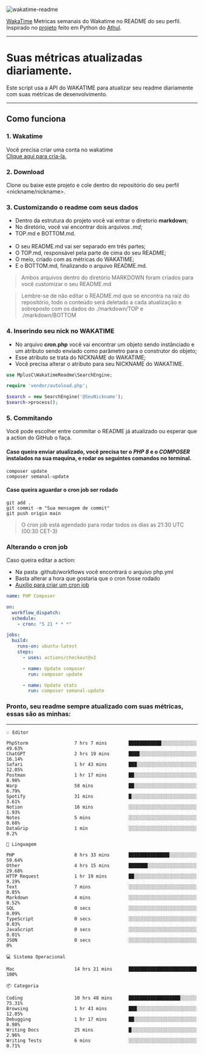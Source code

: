 ![wakatime-readme](https://socialify.git.ci/bymatheus/wakatime-readme/image?description=1&descriptionEditable=M%C3%A9tricas%20semanais%20do%20Wakatime%20no%20seu%20README%20de%20perfil.&font=KoHo&forks=1&language=1&owner=1&pattern=Signal&stargazers=1&theme=Dark)

[WakaTime](https://wakatime.com) Metricas semanais do Wakatime no README do seu perfil. <br>
Inspirado no [projeto](https://github.com/athul/waka-readme) feito em Python do [Athul](https://github.com/athul).
___

# Suas métricas atualizadas diariamente.
Este script usa a API do WAKATIME para atualizar seu readme diariamente com suas métricas de desenvolvimento.

___

## Como funciona

### 1. Wakatime
Você precisa criar uma conta no wakatime <br>
[Clique aqui para cria-la.](https://wakatime.com) 

### 2. Download
Clone ou baixe este projeto e cole dentro do repositório do seu perfil <nickname/nickname>.

### 3. Customizando o readme com seus dados
- Dentro da estrutura do projeto você vai entrar o diretorio **markdown**;  
- No diretório, você vai encontrar dois arquivos *.md*;
- TOP.md e BOTTOM.md.
<br><br>
- O seu README.md vai ser separado em três partes; 
- O TOP.md, responsável pela parte de cima do seu README;
- O meio, criado com as métricas do WAKATIME;
- E o BOTTOM.md, finalizando o arquivo README.md.<br>

> Ambos arquivos dentro do diretório MARKDOWN foram criados para você customizar o seu README.md

> Lembre-se de não editar o README.md que se encontra na raiz do repositório, todo o conteúdo será deletado a cada atualização e sobreposto com os dados do ./markdown/TOP e ./markdown/BOTTOM

### 4. Inserindo seu nick no WAKATIME
- No arquivo **cron.php** você vai encontrar um objeto sendo instânciado e um atributo sendo enviado como parâmetro para o construtor do objeto;
- Esse atributo se trata do NICKNAME do WAKATIME;
- Você precisa alterar o atributo para seu NICKNAME do WAKATIME.

```php
use MplusC\WakatimeReadme\SearchEngine;

require 'vendor/autoload.php';

$search = new SearchEngine('@SeuNickname');
$search->process();
```

### 5. Commitando
Você pode escolher entre commitar o README já atualizado ou esperar que a action do GitHub o faça. <br>

#### Caso queira enviar atualizado, você precisa ter o *PHP 8* e o *COMPOSER* instalados na sua maquina, e rodar os seguintes comandos no terminal.
```composer
composer update
composer semanal-update 
```

#### Caso queira aguardar o cron job ser rodado 
```git 
git add .
git commit -m "Sua mensagem de commit"
git push origin main
```

>O cron job está agendado para rodar todos os dias as 21:30 UTC (00:30 CET-3) 

### Alterando o cron job
Caso queira editar a action:

- Na pasta .github/workflows você encontrará o arquivo php.yml
- Basta alterar a hora que gostaria que o cron fosse rodado
- [Auxilio para criar um cron job](https://crontab.guru)

```yml
name: PHP Composer

on:
  workflow_dispatch:
  schedule:
    - cron: "5 21 * * *"

jobs:
  build:
    runs-on: ubuntu-latest
    steps:
      - uses: actions/checkout@v2

      - name: Update composer
        run: composer update

      - name: Update stats
        run: composer semanal-update
```

### Pronto, seu readme sempre atualizado com suas métricas, essas são as minhas:

___
```text
💡 Editor

PhpStorm                 7 hrs 7 mins        ████████████░░░░░░░░░░░░░     49.63%
ChatGPT                  2 hrs 19 mins       ████░░░░░░░░░░░░░░░░░░░░░     16.14%
Safari                   1 hr 43 mins        ███░░░░░░░░░░░░░░░░░░░░░░     12.05%
Postman                  1 hr 17 mins        ██░░░░░░░░░░░░░░░░░░░░░░░      8.98%
Warp                     58 mins             ██░░░░░░░░░░░░░░░░░░░░░░░      6.79%
Spotify                  31 mins             █░░░░░░░░░░░░░░░░░░░░░░░░      3.61%
Notion                   16 mins             ░░░░░░░░░░░░░░░░░░░░░░░░░      1.93%
Notes                    5 mins              ░░░░░░░░░░░░░░░░░░░░░░░░░      0.68%
DataGrip                 1 min               ░░░░░░░░░░░░░░░░░░░░░░░░░       0.2%
```
```text
💬 Linguagem

PHP                      8 hrs 33 mins       ███████████████░░░░░░░░░░     59.64%
Other                    4 hrs 15 mins       ███████░░░░░░░░░░░░░░░░░░     29.68%
HTTP Request             1 hr 19 mins        ██░░░░░░░░░░░░░░░░░░░░░░░      9.19%
Text                     7 mins              ░░░░░░░░░░░░░░░░░░░░░░░░░      0.85%
Markdown                 4 mins              ░░░░░░░░░░░░░░░░░░░░░░░░░      0.52%
SQL                      0 secs              ░░░░░░░░░░░░░░░░░░░░░░░░░      0.09%
TypeScript               0 secs              ░░░░░░░░░░░░░░░░░░░░░░░░░      0.03%
JavaScript               0 secs              ░░░░░░░░░░░░░░░░░░░░░░░░░      0.01%
JSON                     0 secs              ░░░░░░░░░░░░░░░░░░░░░░░░░         0%
```
```text
💻 Sistema Operacional

Mac                      14 hrs 21 mins      █████████████████████████       100%
```
```text
📦 Categoria

Coding                   10 hrs 48 mins      ███████████████████░░░░░░     75.31%
Browsing                 1 hr 43 mins        ███░░░░░░░░░░░░░░░░░░░░░░     12.05%
Debugging                1 hr 17 mins        ██░░░░░░░░░░░░░░░░░░░░░░░      8.98%
Writing Docs             25 mins             █░░░░░░░░░░░░░░░░░░░░░░░░      2.96%
Writing Tests            6 mins              ░░░░░░░░░░░░░░░░░░░░░░░░░      0.71%
```
